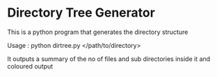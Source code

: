   # Directory Tree Generator

This is a python program that generates the directory structure 

Usage : python dirtree.py </path/to/directory>

It outputs a summary of the no of files and sub directories inside it and coloured output
